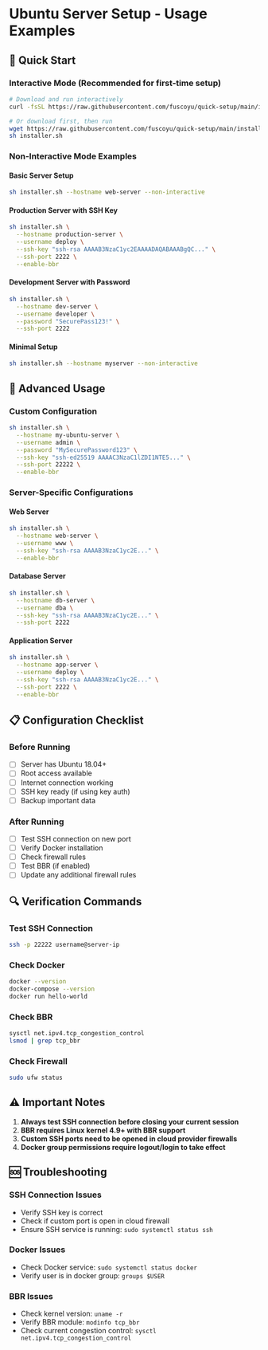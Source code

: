 # Ubuntu Server Setup - Usage Examples

## 🚀 Quick Start

### Interactive Mode (Recommended for first-time setup)
```bash
# Download and run interactively
curl -fsSL https://raw.githubusercontent.com/fuscoyu/quick-setup/main/installer.sh | sh

# Or download first, then run
wget https://raw.githubusercontent.com/fuscoyu/quick-setup/main/installer.sh
sh installer.sh
```

### Non-Interactive Mode Examples

#### Basic Server Setup
```bash
sh installer.sh --hostname web-server --non-interactive
```

#### Production Server with SSH Key
```bash
sh installer.sh \
  --hostname production-server \
  --username deploy \
  --ssh-key "ssh-rsa AAAAB3NzaC1yc2EAAAADAQABAAABgQC..." \
  --ssh-port 2222 \
  --enable-bbr
```

#### Development Server with Password
```bash
sh installer.sh \
  --hostname dev-server \
  --username developer \
  --password "SecurePass123!" \
  --ssh-port 2222
```

#### Minimal Setup
```bash
sh installer.sh --hostname myserver --non-interactive
```

## 🔧 Advanced Usage

### Custom Configuration
```bash
sh installer.sh \
  --hostname my-ubuntu-server \
  --username admin \
  --password "MySecurePassword123" \
  --ssh-key "ssh-ed25519 AAAAC3NzaC1lZDI1NTE5..." \
  --ssh-port 22222 \
  --enable-bbr
```

### Server-Specific Configurations

#### Web Server
```bash
sh installer.sh \
  --hostname web-server \
  --username www \
  --ssh-key "ssh-rsa AAAAB3NzaC1yc2E..." \
  --enable-bbr
```

#### Database Server
```bash
sh installer.sh \
  --hostname db-server \
  --username dba \
  --ssh-key "ssh-rsa AAAAB3NzaC1yc2E..." \
  --ssh-port 2222
```

#### Application Server
```bash
sh installer.sh \
  --hostname app-server \
  --username deploy \
  --ssh-key "ssh-rsa AAAAB3NzaC1yc2E..." \
  --ssh-port 2222 \
  --enable-bbr
```

## 📋 Configuration Checklist

### Before Running
- [ ] Server has Ubuntu 18.04+
- [ ] Root access available
- [ ] Internet connection working
- [ ] SSH key ready (if using key auth)
- [ ] Backup important data

### After Running
- [ ] Test SSH connection on new port
- [ ] Verify Docker installation
- [ ] Check firewall rules
- [ ] Test BBR (if enabled)
- [ ] Update any additional firewall rules

## 🔍 Verification Commands

### Test SSH Connection
```bash
ssh -p 22222 username@server-ip
```

### Check Docker
```bash
docker --version
docker-compose --version
docker run hello-world
```

### Check BBR
```bash
sysctl net.ipv4.tcp_congestion_control
lsmod | grep tcp_bbr
```

### Check Firewall
```bash
sudo ufw status
```

## ⚠️ Important Notes

1. **Always test SSH connection before closing your current session**
2. **BBR requires Linux kernel 4.9+ with BBR support**
3. **Custom SSH ports need to be opened in cloud provider firewalls**
4. **Docker group permissions require logout/login to take effect**

## 🆘 Troubleshooting

### SSH Connection Issues
- Verify SSH key is correct
- Check if custom port is open in cloud firewall
- Ensure SSH service is running: `sudo systemctl status ssh`

### Docker Issues
- Check Docker service: `sudo systemctl status docker`
- Verify user is in docker group: `groups $USER`

### BBR Issues
- Check kernel version: `uname -r`
- Verify BBR module: `modinfo tcp_bbr`
- Check current congestion control: `sysctl net.ipv4.tcp_congestion_control`
